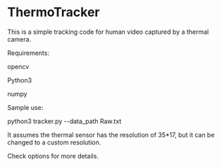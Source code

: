 # ThermoTracker
This is a simple tracking code for human video captured by a thermal camera.

Requirements:

opencv

Python3

numpy


Sample use:

python3 tracker.py --data_path Raw.txt

It assumes the thermal sensor has the resolution of 35*17, but it can be changed to a custom resolution. 

Check options for more details. 
